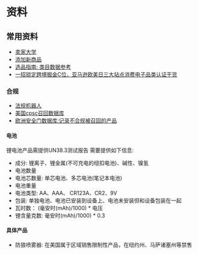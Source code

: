 # 资料
## 常用资料
- [卖家大学](https://sellercentral-japan.amazon.com/learn/?ref_=su_video_page_header)
- [添加新商品](https://sellercentral-japan.amazon.com/product-search?ref=xx_myiadprd_cont_myimain&mons_sel_dir_mcid=amzn1.merchant.d.ABEQ2MITLTSW2DTYSJI66QOYK5HQ&mons_sel_mkid=A1VC38T7YXB528&mons_sel_dir_paid=amzn1.pa.d.AD5IC5HENYGUPWVOCSAAAT66KFVA&ignore_selection_changed=true)
- [选品指南: 类目数据参考](https://sellercentral-japan.amazon.com/selection/new-products)
- [一招锁定跨境掘金C位，亚马逊欧美日三大站点消费电子品类认证干货](https://mp.weixin.qq.com/s?__biz=Mzg5ODA4MDgzNQ==&mid=2247541933&idx=1&sn=9ab4e881047667ffb42d9f83026f7b4c&source=41#wechat_redirect)
### 合规
- [法规机器人](https://business.cpsc.gov/robot/)
- [美国cpsc召回数据库](https://www.cpsc.gov/zh-CN/Recalls)
- [欧洲安全门数据库:记录不合规被召回的产品](https://ec.europa.eu/safety-gate-alerts/screen/search)
#### 电池
锂电池产品需提供UN38.3测试报告
需要提供如下信息:
- 成分: 锂离子、锂金属(不可充电的纽扣电池)、碱性、镍氢
- 电池数量
- 电池芯数量: 单芯电池、多芯电池(笔记本电池)
- 电池重量
- 电池类型: AA、AAA、 CR123A、CR2、9V
- 包装: 单独电池、电池已安装到设备上、电池未安装但和设备包装在一起
- 瓦时数： (毫安时(mAh)/1000) * 电压
- 锂含量克数: 毫安时(mAh)/1000) * 0.3

#### 具体产品
- 防狼喷雾器: 在美国属于区域销售限制性产品，在纽约州、马萨诸塞州等禁售


